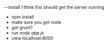 --install
I think this should get the server running

- npm install
- make sure you got node
- got grunt?
- run _node app.js_
- view localhost:8000
